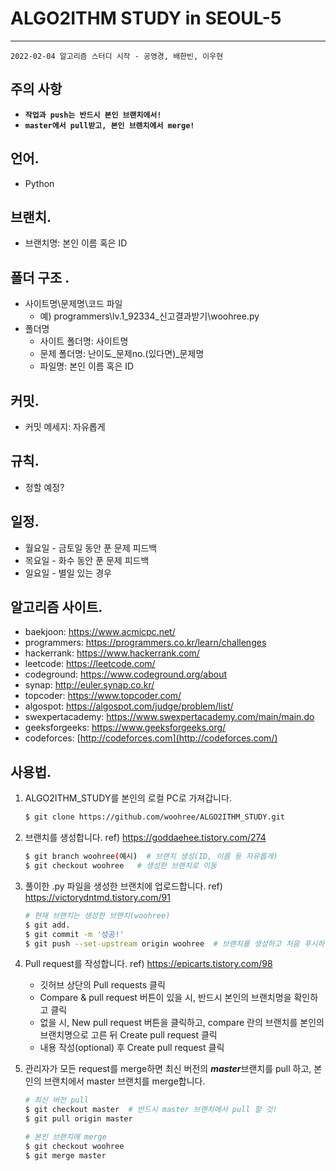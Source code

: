 # ALGO2ITHM STUDY in SEOUL-5

---

`2022-02-04 알고리즘 스터디 시작 - 공영경, 배한빈, 이우현`

## 주의 사항

- **`작업과 push는 반드시 본인 브랜치에서!`**
- **`master에서 pull받고, 본인 브랜치에서 merge!`**

## 언어.

- Python

## 브랜치.

- 브랜치명: 본인 이름 혹은 ID

## 폴더 구조 .

- 사이트명\문제명\코드 파일
  - 예) programmers\lv.1_92334_신고결과받기\woohree.py
- 폴더명
  - 사이트 폴더명: 사이트명
  - 문제 폴더명: 난이도\_문제no.(있다면)_문제명
  - 파일명: 본인 이름 혹은 ID

## 커밋.

- 커밋 메세지: 자유롭게

## 규칙.

- 정할 예정?

## 일정.

- 월요일 - 금토일 동안 푼 문제 피드백
- 목요일 - 화수 동안 푼 문제 피드백
- 일요일 - 별일 있는 경우

## 알고리즘 사이트.

- baekjoon: https://www.acmicpc.net/
- programmers: https://programmers.co.kr/learn/challenges
- hackerrank: https://www.hackerrank.com/
- leetcode: https://leetcode.com/
- codeground: https://www.codeground.org/about
- synap: http://euler.synap.co.kr/
- topcoder: https://www.topcoder.com/
- algospot: https://algospot.com/judge/problem/list/
- swexpertacademy: https://www.swexpertacademy.com/main/main.do
- geeksforgeeks: https://www.geeksforgeeks.org/
- codeforces: [http://codeforces.com](http://codeforces.com/)

## 사용법.

1. ALGO2ITHM_STUDY를 본인의 로컬 PC로 가져갑니다.

   ```bash
   $ git clone https://github.com/woohree/ALGO2ITHM_STUDY.git
   ```

2. 브랜치를 생성합니다. ref) https://goddaehee.tistory.com/274

   ```bash
   $ git branch woohree(예시)  # 브랜치 생성(ID, 이름 등 자유롭게)
   $ git checkout woohree	# 생성한 브랜치로 이동
   ```

3. 풀이한 .py 파일을 생성한 브랜치에 업로드합니다. ref) https://victorydntmd.tistory.com/91

   ```bash
   # 현재 브랜치는 생성한 브랜치(woohree)
   $ git add.
   $ git commit -m '성공!'
   $ git push --set-upstream origin woohree  # 브랜치를 생성하고 처음 푸시하는 경우에만 --set-upstream 명령어가 필요
   ```

4. Pull request를 작성합니다. ref) https://epicarts.tistory.com/98

   - 깃허브 상단의 Pull requests 클릭
   - Compare & pull request 버튼이 있을 시, 반드시 본인의 브랜치명을 확인하고 클릭
   - 없을 시, New pull request 버튼을 클릭하고, compare 란의 브랜치를 본인의 브랜치명으로 고른 뒤 Create pull request 클릭
   - 내용 작성(optional) 후 Create pull request 클릭

5. 관리자가 모든 request를 merge하면 최신 버전의 ***master***브랜치를 pull 하고, 본인의 브랜치에서 master 브랜치를 merge합니다.

   ```bash
   # 최신 버전 pull
   $ git checkout master  # 반드시 master 브랜치에서 pull 할 것!
   $ git pull origin master
   
   # 본인 브랜치에 merge
   $ git checkout woohree
   $ git merge master
   ```

